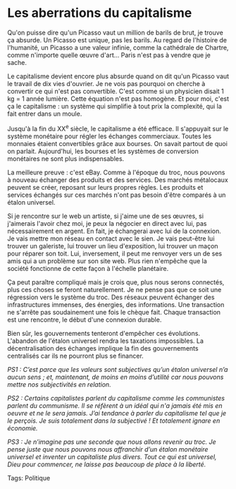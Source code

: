 # Les aberrations du capitalisme

Qu'on puisse dire qu'un Picasso vaut un million de barils de brut, je trouve ça absurde. Un Picasso est unique, pas les barils. Au regard de l'histoire de l'humanité, un Picasso a une valeur infinie, comme la cathédrale de Chartre, comme n'importe quelle œuvre d'art... Paris n'est pas à vendre que je sache.

Le capitalisme devient encore plus absurde quand on dit qu'un Picasso vaut le travail de dix vies d'ouvrier. Je ne vois pas pourquoi on cherche à convertir ce qui n'est pas convertible. C'est comme si un physicien disait 1 kg = 1 année lumière. Cette équation n'est pas homogène. Et pour moi, c'est ça le capitalisme : un système qui simplifie à tout prix la complexité, qui la fait entrer dans un moule.

Jusqu'à la fin du XX<sup>e</sup> siècle, le capitalisme a été efficace. Il s'appuyait sur le système monétaire pour régler les échanges commerciaux. Toutes les monnaies étaient convertibles grâce aux bourses. On savait partout de quoi on parlait. Aujourd'hui, les bourses et les systèmes de conversion monétaires ne sont plus indispensables.

La meilleure preuve : c'est eBay. Comme à l'époque du troc, nous pouvons à nouveau échanger des produits et des services. Des marchés métalocaux peuvent se créer, reposant sur leurs propres règles. Les produits et services échangés sur ces marchés n'ont pas besoin d'être comparés à un étalon universel.

Si je rencontre sur le web un artiste, si j'aime une de ses œuvres, si j'aimerais l'avoir chez moi, je peux la négocier en direct avec lui, pas nécessairement en argent. En fait, je échangerai avec lui de la connexion. Je vais mettre mon réseau en contact avec le sien. Je vais peut-être lui trouver un galeriste, lui trouver un lieu d'exposition, lui trouver un maçon pour réparer son toit. Lui, inversement, il peut me renvoyer vers un de ses amis qui a un problème sur son site web. Plus rien n'empêche que la société fonctionne de cette façon à l'échelle planétaire.

Ça peut paraître compliqué mais je crois que, plus nous serons connectés, plus ces choses se feront naturellement. Je ne pense pas que ce soit une régression vers le système du troc. Des réseaux peuvent échanger des infrastructures immenses, des énergies, des informations. Une transaction ne s'arrête pas soudainement une fois le chèque fait. Chaque transaction est une rencontre, le début d'une connexion durable.

Bien sûr, les gouvernements tenteront d'empêcher ces évolutions. L'abandon de l'étalon universel rendra les taxations impossibles. La décentralisation des échanges implique la fin des gouvernements centralisés car ils ne pourront plus se financer.

*PS1 : C’est parce que les valeurs sont subjectives qu’un étalon universel n’a aucun sens ; et, maintenant, de moins en moins d’utilité car nous pouvons mettre nos subjectivités en relation.* 

*PS2 : Certains capitalistes parlent du capitalisme comme les communistes parlent du communisme. Il se réfèrent à un idéal qui n'a jamais été mis en oeuvre et ne le sera jamais. J’ai tendance à parler du capitalisme tel que je le perçois. Je suis totalement dans la subjectivé ! Et totalement ignare en économie.*

*PS3 : Je n’imagine pas une seconde que nous allons revenir au troc. Je pense juste que nous pouvons nous affranchir d’un étalon monétaire universel et inventer un capitaliste plus divers. Tout ce qui est universel, Dieu pour commencer, ne laisse pas beaucoup de place à la liberté.*

Tags: Politique